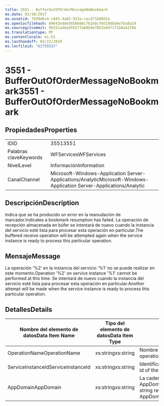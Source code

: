 ```yaml
---
title: 3551 - BufferOutOfOrderMessageNoBookmark
ms.date: 03/30/2017
ms.assetid: 7930d6c4-c843-4a83-933a-cecd71b80d1e
ms.openlocfilehash: 89643edde5856688c762b0cf0d188bd4e7ba8a24
ms.sourcegitcommit: 9b552addadfb57fab0b9e7852ed4f1f1b8a42f8e
ms.translationtype: MT
ms.contentlocale: es-ES
ms.lasthandoff: 04/23/2019
ms.locfileid: "61755537"
---
```

# <a name="3551---bufferoutofordermessagenobookmark"></a><span data-ttu-id="88a2e-102">3551 - BufferOutOfOrderMessageNoBookmark</span><span class="sxs-lookup"><span data-stu-id="88a2e-102">3551 - BufferOutOfOrderMessageNoBookmark</span></span>
## <a name="properties"></a><span data-ttu-id="88a2e-103">Propiedades</span><span class="sxs-lookup"><span data-stu-id="88a2e-103">Properties</span></span>  
  
|||  
|-|-|  
|<span data-ttu-id="88a2e-104">ID</span><span class="sxs-lookup"><span data-stu-id="88a2e-104">ID</span></span>|<span data-ttu-id="88a2e-105">3551</span><span class="sxs-lookup"><span data-stu-id="88a2e-105">3551</span></span>|  
|<span data-ttu-id="88a2e-106">Palabras clave</span><span class="sxs-lookup"><span data-stu-id="88a2e-106">Keywords</span></span>|<span data-ttu-id="88a2e-107">WFServices</span><span class="sxs-lookup"><span data-stu-id="88a2e-107">WFServices</span></span>|  
|<span data-ttu-id="88a2e-108">Nivel</span><span class="sxs-lookup"><span data-stu-id="88a2e-108">Level</span></span>|<span data-ttu-id="88a2e-109">Información</span><span class="sxs-lookup"><span data-stu-id="88a2e-109">Information</span></span>|  
|<span data-ttu-id="88a2e-110">Canal</span><span class="sxs-lookup"><span data-stu-id="88a2e-110">Channel</span></span>|<span data-ttu-id="88a2e-111">Microsoft-Windows-Application Server-Applications/Analytic</span><span class="sxs-lookup"><span data-stu-id="88a2e-111">Microsoft-Windows-Application Server-Applications/Analytic</span></span>|  
  
## <a name="description"></a><span data-ttu-id="88a2e-112">Descripción</span><span class="sxs-lookup"><span data-stu-id="88a2e-112">Description</span></span>  
 <span data-ttu-id="88a2e-113">Indica que se ha producido un error en la reanudación de marcador.</span><span class="sxs-lookup"><span data-stu-id="88a2e-113">Indicates a bookmark resumption has failed.</span></span> <span data-ttu-id="88a2e-114">La operación de recepción almacenada en búfer se intentará de nuevo cuando la instancia del servicio esté lista para procesar esta operación en particular.</span><span class="sxs-lookup"><span data-stu-id="88a2e-114">The buffered receive operation will be attempted again when the service instance is ready to process this particular operation.</span></span>  
  
## <a name="message"></a><span data-ttu-id="88a2e-115">Mensaje</span><span class="sxs-lookup"><span data-stu-id="88a2e-115">Message</span></span>  
 <span data-ttu-id="88a2e-116">La operación '%2' en la instancia del servicio '%1' no se puede realizar en este momento.</span><span class="sxs-lookup"><span data-stu-id="88a2e-116">Operation '%2' on service instance '%1' cannot be performed at this time.</span></span> <span data-ttu-id="88a2e-117">Se intentará de nuevo cuando la instancia del servicio esté lista para procesar esta operación en particular.</span><span class="sxs-lookup"><span data-stu-id="88a2e-117">Another attempt will be made when the service instance is ready to process this particular operation.</span></span>  
  
## <a name="details"></a><span data-ttu-id="88a2e-118">Detalles</span><span class="sxs-lookup"><span data-stu-id="88a2e-118">Details</span></span>  
  
|<span data-ttu-id="88a2e-119">Nombre del elemento de datos</span><span class="sxs-lookup"><span data-stu-id="88a2e-119">Data Item Name</span></span>|<span data-ttu-id="88a2e-120">Tipo del elemento de datos</span><span class="sxs-lookup"><span data-stu-id="88a2e-120">Data Item Type</span></span>|<span data-ttu-id="88a2e-121">Descripción</span><span class="sxs-lookup"><span data-stu-id="88a2e-121">Description</span></span>|  
|--------------------|--------------------|-----------------|  
|<span data-ttu-id="88a2e-122">OperationName</span><span class="sxs-lookup"><span data-stu-id="88a2e-122">OperationName</span></span>|<span data-ttu-id="88a2e-123">xs:string</span><span class="sxs-lookup"><span data-stu-id="88a2e-123">xs:string</span></span>|<span data-ttu-id="88a2e-124">Nombre de la operación.</span><span class="sxs-lookup"><span data-stu-id="88a2e-124">The name of the operation.</span></span>|  
|<span data-ttu-id="88a2e-125">ServiceInstanceId</span><span class="sxs-lookup"><span data-stu-id="88a2e-125">ServiceInstanceId</span></span>|<span data-ttu-id="88a2e-126">xs:string</span><span class="sxs-lookup"><span data-stu-id="88a2e-126">xs:string</span></span>|<span data-ttu-id="88a2e-127">Identificador de la instancia del servicio.</span><span class="sxs-lookup"><span data-stu-id="88a2e-127">The id of the service instance.</span></span>|  
|<span data-ttu-id="88a2e-128">AppDomain</span><span class="sxs-lookup"><span data-stu-id="88a2e-128">AppDomain</span></span>|<span data-ttu-id="88a2e-129">xs:string</span><span class="sxs-lookup"><span data-stu-id="88a2e-129">xs:string</span></span>|<span data-ttu-id="88a2e-130">La cadena devuelta por AppDomain.CurrentDomain.FriendlyName.</span><span class="sxs-lookup"><span data-stu-id="88a2e-130">The string returned by AppDomain.CurrentDomain.FriendlyName.</span></span>|
